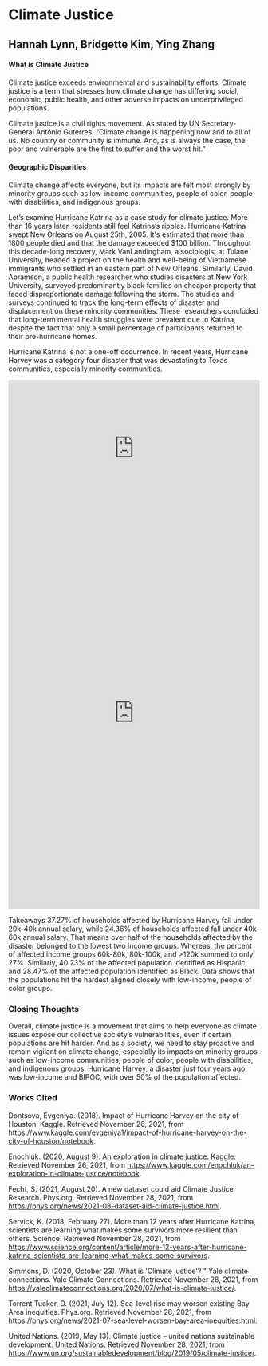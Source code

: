 # Climate Justice 
## Hannah Lynn, Bridgette Kim, Ying Zhang 



#### What is Climate Justice


Climate justice exceeds environmental and sustainability efforts. Climate justice is a term that stresses how climate change has differing social, economic, public health, and other adverse impacts on underprivileged populations. 

Climate justice is a civil rights movement. As stated by UN Secretary-General António Guterres, “Climate change is happening now and to all of us. No country or community is immune. And, as is always the case, the poor and vulnerable are the first to suffer and the worst hit.”  



#### Geographic Disparities

Climate change affects everyone, but its impacts are felt most strongly by minority groups such as low-income communities, people of color, people with disabilities, and indigenous groups. 



Let’s examine Hurricane Katrina as a case study for climate justice. More than 16 years later, residents still feel Katrina’s ripples. Hurricane Katrina swept New Orleans on August 25th, 2005. It's estimated that more than 1800 people died and that the damage exceeded $100 billion. Throughout this decade-long recovery, Mark VanLandingham, a sociologist at Tulane University, headed a project on the health and well-being of Vietnamese immigrants who settled in an eastern part of New Orleans. Similarly, David Abramson, a public health researcher who studies disasters at New York University, surveyed predominantly black families on cheaper property that faced disproportionate damage following the storm. The studies and surveys continued to track the long-term effects of disaster and displacement on these minority communities. These researchers concluded that long-term mental health struggles were prevalent due to Katrina, despite the fact that only a small percentage of participants returned to their pre-hurricane homes. 



Hurricane Katrina is not a one-off occurrence. In recent years, Hurricane Harvey was a category four disaster that was devastating to Texas communities, especially minority communities. 




<iframe title="Impact of Hurricane Harvey on Houston based on Income" aria-label="chart" id="datawrapper-chart-1mbQK" src="https://datawrapper.dwcdn.net/1mbQK/1/" scrolling="no" frameborder="0" style="width: 0; min-width: 100% !important; border: none;" height="274"></iframe><script type="text/javascript">!function(){"use strict";window.addEventListener("message",(function(e){if(void 0!==e.data["datawrapper-height"]){var t=document.querySelectorAll("iframe");for(var a in e.data["datawrapper-height"])for(var r=0;r<t.length;r++){if(t[r].contentWindow===e.source)t[r].style.height=e.data["datawrapper-height"][a]+"px"}}}))}();
</script>
  
  
  
  
 
  
  
  
<iframe title="Impact of Hurricane Harvey on Houston Based on Race" aria-label="chart" id="datawrapper-chart-CjIFP" src="https://datawrapper.dwcdn.net/CjIFP/1/" scrolling="no" frameborder="0" style="width: 0; min-width: 100% !important; border: none;" height="784"></iframe><script type="text/javascript">!function(){"use strict";window.addEventListener("message",(function(e){if(void 0!==e.data["datawrapper-height"]){var t=document.querySelectorAll("iframe");for(var a in e.data["datawrapper-height"])for(var r=0;r<t.length;r++){if(t[r].contentWindow===e.source)t[r].style.height=e.data["datawrapper-height"][a]+"px"}}}))}();
</script>
  
  
Takeaways 
37.27% of households affected by Hurricane Harvey fall under 20k-40k annual salary, while 24.36% of households affected fall under 40k-60k annual salary. That means over half of the households affected by the disaster belonged to the lowest two income groups. Whereas, the percent of affected income groups 60k-80k, 80k-100k, and >120k summed to only 27%. Similarly, 40.23% of the affected population identified as Hispanic, and 28.47% of the affected population identified as Black. Data shows that the populations hit the hardest aligned closely with low-income, people of color groups. 

  
 
  
### Closing Thoughts
  
 
Overall, climate justice is a movement that aims to help everyone as climate issues expose our collective society’s vulnerabilities, even if certain populations are hit harder. And as a society, we need to stay proactive and remain vigilant on climate change, especially its impacts on minority groups such as low-income communities, people of color, people with disabilities, and indigenous groups. Hurricane Harvey, a disaster just four years ago, was low-income and BIPOC, with over 50% of the population affected.
  
  
 
### Works Cited
Dontsova, Evgeniya. (2018). Impact of Hurricane Harvey on the city of Houston. Kaggle. Retrieved November 26, 2021, from https://www.kaggle.com/evgeniya1/impact-of-hurricane-harvey-on-the-city-of-houston/notebook. 
  
  
Enochluk. (2020, August 9). An exploration in climate justice. Kaggle. Retrieved November 26, 2021, from https://www.kaggle.com/enochluk/an-exploration-in-climate-justice/notebook. 
  
  
Fecht, S. (2021, August 20). A new dataset could aid Climate Justice Research. Phys.org. Retrieved November 28, 2021, from https://phys.org/news/2021-08-dataset-aid-climate-justice.html. 
  
  
Servick, K. (2018, February 27). More than 12 years after Hurricane Katrina, scientists are learning what makes some survivors more resilient than others. Science. Retrieved November 28, 2021, from https://www.science.org/content/article/more-12-years-after-hurricane-katrina-scientists-are-learning-what-makes-some-survivors. 
  
  
Simmons, D. (2020, October 23). What is 'Climate justice'? " Yale climate connections. Yale Climate Connections. Retrieved November 28, 2021, from https://yaleclimateconnections.org/2020/07/what-is-climate-justice/. 
  
  
Torrent Tucker, D. (2021, July 12). Sea-level rise may worsen existing Bay Area inequities. Phys.org. Retrieved November 28, 2021, from https://phys.org/news/2021-07-sea-level-worsen-bay-area-inequities.html. 
  
  
United Nations. (2019, May 13). Climate justice – united nations sustainable development. United Nations. Retrieved November 28, 2021, from https://www.un.org/sustainabledevelopment/blog/2019/05/climate-justice/. 



